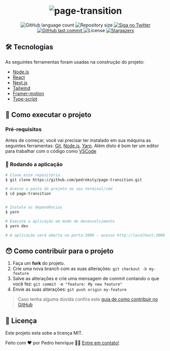<h1 align="center">
    <img alt="page-transition" title="page-transition" src="https://i.imgur.com/P3CAy1i.png" />
</h1>

<p align="center">
  <img alt="GitHub language count" src="https://img.shields.io/github/languages/count/pedroksty/page-transition?color=%2304D361">

  <img alt="Repository size" src="https://img.shields.io/github/repo-size/pedroksty/page-transition">

  	
  <a href="https://www.twitter.com/pedroksty/">
    <img alt="Siga no Twitter" src="https://img.shields.io/twitter/url?url=https%3A%2F%2Fgithub.com%2Fpedroksty%2Fnlw1">
  </a>
	
  
  <a href="https://github.com/pedroksty/page-transition/commits/master">
    <img alt="GitHub last commit" src="https://img.shields.io/github/last-commit/pedroksty/page-transition">
  </a>

  <img alt="License" src="https://img.shields.io/badge/license-MIT-brightgreen">
   <a href="https://github.com/pedroksty/page-transition/stargazers">
    <img alt="Stargazers" src="https://img.shields.io/github/stars/pedroksty/page-transition?style=social">
  </a>
</p>


## 🛠 Tecnologias

As seguintes ferramentas foram usadas na construção do projeto:

- [Node.js][nodejs]
- [React][reactjs]
- [Next.js][nextjs]
- [Tailwind][tailwind]
- [Framer-motion][framer]
- [Type-script][typescript]


## 🚀 Como executar o projeto

### Pré-requisitos

Antes de começar, você vai precisar ter instalado em sua máquina as seguintes ferramentas:
[Git](https://git-scm.com), [Node.js][nodejs], [Yarn][Yarn]. 
Além disto é bom ter um editor para trabalhar com o código como [VSCode][vscode]



### 🧭 Rodando a aplicação

```bash
# Clone este repositório
$ git clone https://github.com/pedroksty/page-transition.git

# Acesse a pasta do projeto no seu terminal/cmd
$ cd page-transition


# Instale as dependências
$ yarn

# Execute a aplicação em modo de desenvolvimento
$ yarn dev

# A aplicação será aberta na porta:3000 - acesse http://localhost:3000
```


## 😯 Como contribuir para o projeto

1. Faça um **fork** do projeto.
2. Crie uma nova branch com as suas alterações: `git checkout -b my-feature`
3. Salve as alterações e crie uma mensagem de commit contando o que você fez: `git commit -m "feature: My new feature"`
4. Envie as suas alterações: `git push origin my-feature`
> Caso tenha alguma dúvida confira este [guia de como contribuir no GitHub](https://github.com/firstcontributions/first-contributions)


## 📝 Licença

Este projeto esta sobe a licença MIT.

Feito com ❤️ por Pedro henrique 👋🏽 [Entre em contato!](https://www.linkedin.com/in/pedro-henrique-b9541a199/)

[nodejs]: https://nodejs.org/
[typescript]: https://www.typescriptlang.org/
[reactjs]: https://reactjs.org
[yarn]: https://yarnpkg.com/
[vscode]: https://code.visualstudio.com/
[vceditconfig]: https://marketplace.visualstudio.com/items?itemName=EditorConfig.EditorConfig
[license]: https://opensource.org/licenses/MIT
[vceslint]: https://marketplace.visualstudio.com/items?itemName=dbaeumer.vscode-eslint
[prettier]: https://marketplace.visualstudio.com/items?itemName=esbenp.prettier-vscode
[yarn]: https://yarnpkg.com/getting-started/install
[tailwind]: https://tailwindcss.com/
[nextjs]: https://nextjs.org/
[framer]: https://www.framer.com/motion/